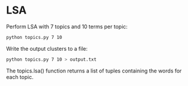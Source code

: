 # LSA
Perform LSA with 7 topics and 10 terms per topic:  
```bash
python topics.py 7 10
```

Write the output clusters to a file:
```bash
python topics.py 7 10 > output.txt
``` 

The topics.lsa() function returns a list of tuples containing the words for each topic.
